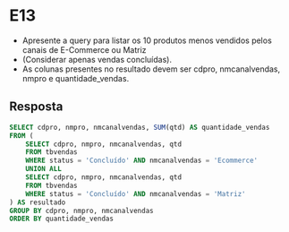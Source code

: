 # E13

- Apresente a query para listar os 10 produtos menos vendidos pelos canais de E-Commerce ou Matriz 
- (Considerar apenas vendas concluídas).  
- As colunas presentes no resultado devem ser cdpro, nmcanalvendas, nmpro e quantidade_vendas.

## Resposta
```SQL
SELECT cdpro, nmpro, nmcanalvendas, SUM(qtd) AS quantidade_vendas
FROM (
    SELECT cdpro, nmpro, nmcanalvendas, qtd
    FROM tbvendas
    WHERE status = 'Concluído' AND nmcanalvendas = 'Ecommerce' 
    UNION ALL
    SELECT cdpro, nmpro, nmcanalvendas, qtd
    FROM tbvendas
    WHERE status = 'Concluído' AND nmcanalvendas = 'Matriz'
) AS resultado
GROUP BY cdpro, nmpro, nmcanalvendas
ORDER BY quantidade_vendas
